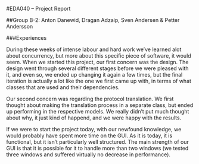 #EDA040 – Project Report

##Group B-2: 
Anton Danewid,
Dragan Adzaip,
Sven Andersen
&
Petter Andersson

###Experiences

During these weeks of intense labour and hard work we’ve learned alot about concurrency, but more about this specific piece of software, it would seem. When we started this project, our first concern was the design. The design went through several different stages before we were pleased with it, and even so, we ended up changing it again a few times, but the final iteration is actually a lot like the one we first came up with, in terms of what classes that are used and their dependencies. 

Our second concern was regarding the protocol translation. We first thought about making the translation process in a separate class, but ended up performing in the respective models. We really didn’t put much thought about why, it just kind of happend, and we were happy with the results. 

If we were to start the project today, with our newfound knowledge, we would probably have spent more time on the GUI. As it is today, it is functional, but it isn’t particularly well structured. The main strength of our GUI is that it is possible for it to handle more than two windows (we tested three windows and suffered virtually no decrease in performance). 


